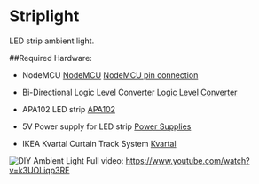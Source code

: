 # Striplight
LED strip ambient light.

##Required Hardware:
- NodeMCU
[NodeMCU](https://goo.gl/photos/71vkDuYzjjEuFG9MA)
[NodeMCU pin connection](https://goo.gl/photos/71vkDuYzjjEuFG9MA)

- Bi-Directional Logic Level Converter
[Logic Level Converter](https://goo.gl/photos/dSgVwUJYJmQb7kmr9)

- APA102 LED strip
[APA102](https://goo.gl/photos/VtbAaQpkpMPBjVHz8)

- 5V Power supply for LED strip
[Power Supplies](https://goo.gl/photos/KLPHdyhX79gpw6Yc9)

- IKEA Kvartal Curtain Track System
[Kvartal](https://goo.gl/photos/C8Dv6Komr3QxJnL49)


![DIY Ambient Light](http://i.imgur.com/OP6Xf9U.gif)
Full video: https://www.youtube.com/watch?v=k3UOLiqp3RE



